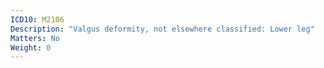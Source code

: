 ```yaml
---
ICD10: M2106
Description: "Valgus deformity, not elsewhere classified: Lower leg"
Matters: No
Weight: 0
---
```


